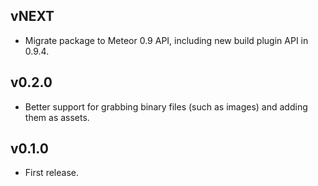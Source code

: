 ## vNEXT

* Migrate package to Meteor 0.9 API, including new build plugin API in 0.9.4.

## v0.2.0

* Better support for grabbing binary files (such as images) and adding them as assets.

## v0.1.0

* First release.

